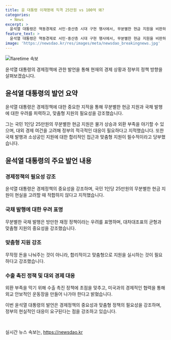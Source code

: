 ```yaml
---
title: 윤 대통령 이재명에 직격 25만원 vs 100억 왜?
categories:
  - News
excerpt: >
  윤석열 대통령은 역동경제로 서민·중산층 시대 구현 행사에서, 무분별한 현금 지원을 비판하고 맞춤형 지원의 필요성을 강조했다. 또한 국채 발행을 통한 재정 충당을 비판하며 외화 부족을 막기 위한 수출 촉진 정책에 대해 언급했다. 이에 대한 행사 발언으로 사회적 관심이 집중되고 있다.
feature_text: >
  윤석열 대통령은 역동경제로 서민·중산층 시대 구현 행사에서, 무분별한 현금 지원을 비판하고 맞춤형 지원의 필요성을 강조했다. 또한 국채 발행을 통한 재정 충당을 비판하며 외화 부족을 막기 위한 수출 촉진 정책에 대해 언급했다. 이에 대한 행사 발언으로 사회적 관심이 집중되고 있다.
image: 'https://newsdao.kr/res/images/meta/newsdao_breakingnews.jpg'
---
```


<p><img src="https://newsdao.kr/res/images/meta/newsdao_breakingnews.jpg" alt="flaretime 속보" /></p>

<p>윤석열 대통령의 경제정책에 관한 발언을 통해 현재의 경제 상황과 정부의 정책 방향을 살펴보겠습니다.</p>

<h2 data-ke-size="size26">윤석열 대통령의 발언 요약</h2>

<p>윤석열 대통령은 경제정책에 대한 중요한 지적을 통해 무분별한 현금 지원과 국채 발행에 대한 우려를 피력하고, 맞춤형 지원의 필요성을 강조했습니다.</p>

<p data-ke-size="size16">그는 국민 1인당 25만원의 무분별한 현금 지원은 물가 상승과 외환 부족을 야기할 수 있으며, 대외 경제 여건을 고려해 정부의 적극적인 대응이 필요하다고 지적했습니다. 또한 국채 발행과 소상공인 지원에 대한 합리적인 접근과 맞춤형 지원이 필수적이라고 당부했습니다.</p>

<h2 data-ke-size="size26">윤석열 대통령의 주요 발언 내용</h2>

<h3>경제정책의 필요성 강조</h3>

<p data-ke-size="size16">윤석열 대통령은 경제정책의 중요성을 강조하며, 국민 1인당 25만원의 무분별한 현금 지원이 현실을 고려할 때 적합하지 않다고 지적했습니다.</p>

<h3>국채 발행에 대한 우려 표명</h3>

<p data-ke-size="size16">무분별한 국채 발행은 방만한 재정 정책이라는 우려를 표명하며, 대차대조표의 균형과 맞춤형 지원의 중요성을 강조했습니다.</p>

<h3>맞춤형 지원 강조</h3>

<p data-ke-size="size16">무작정 돈을 나눠주는 것이 아니라, 합리적이고 맞춤형으로 지원을 실시하는 것이 필요하다고 강조했습니다.</p>

<h3>수출 촉진 정책 및 대외 경제 대응</h3>

<p data-ke-size="size16">외환 부족을 막기 위해 수출 촉진 정책에 초점을 맞추고, 미국과의 경제적인 협력을 통해 외교 안보적인 운동장을 만들어 나가야 한다고 밝혔습니다.</p>

<p>이번 윤석열 대통령의 발언은 경제정책의 중요성과 맞춤형 정책의 필요성을 강조하며, 정부의 현실적인 대응이 요구된다는 점을 강조하고 있습니다.</p>

<p data-ke-size="size16">&nbsp;</p>
실시간 뉴스 속보는, <a href="https://newsdao.kr" rel="dofollow">https://newsdao.kr</a>


